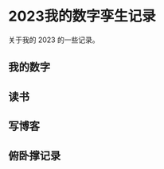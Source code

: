 # 2023我的数字孪生记录
关于我的 2023 的一些记录。

## 我的数字

<!--START_SECTION:my_number-->

<!--END_SECTION:my_number-->

## 读书

<!--START_SECTION:my_read--> 

<!--END_SECTION:my_read-->

## 写博客
<!--START_SECTION:my_blog-->

<!--END_SECTION:my_blog-->

## 俯卧撑记录
<!--START_SECTION:my_pushups-->

<!--END_SECTION:my_pushups-->